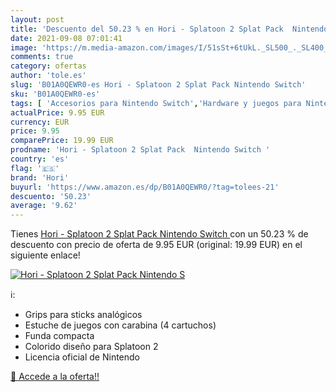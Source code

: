```yaml
---
layout: post
title: 'Descuento del 50.23 % en Hori - Splatoon 2 Splat Pack  Nintendo S'
date: 2021-09-08 07:01:41
image: 'https://m.media-amazon.com/images/I/51sSt+6tUkL._SL500_._SL400_.jpg'
comments: true
category: ofertas
author: 'tole.es'
slug: 'B01A0QEWR0-es Hori - Splatoon 2 Splat Pack Nintendo Switch'
sku: 'B01A0QEWR0-es'
tags: [ 'Accesorios para Nintendo Switch','Hardware y juegos para Nintendo Switch','Kits de accesorios para Nintendo Switch','Videojuegos','hori','nintendo', ]
actualPrice: 9.95 EUR
currency: EUR
price: 9.95
comparePrice: 19.99 EUR
prodname: 'Hori - Splatoon 2 Splat Pack  Nintendo Switch '
country: 'es'
flag: '🇪🇸'
brand: 'Hori'
buyurl: 'https://www.amazon.es/dp/B01A0QEWR0/?tag=tolees-21'
descuento: '50.23'
average: '9.62'
---
```


Tienes [Hori - Splatoon 2 Splat Pack  Nintendo Switch ](https://www.amazon.es/dp/B01A0QEWR0/?tag=tolees-21) con un 50.23 % de descuento con precio de oferta de 9.95 EUR (original: 19.99 EUR) en el siguiente enlace!

[![Hori - Splatoon 2 Splat Pack  Nintendo S](https://m.media-amazon.com/images/I/51sSt+6tUkL._SL500_._SL400_.jpg)](https://www.amazon.es/dp/B01A0QEWR0/?tag=tolees-21)

ℹ️:

- Grips para sticks analógicos
- Estuche de juegos con carabina (4 cartuchos)
- Funda compacta
- Colorido diseño para Splatoon 2
- Licencia oficial de Nintendo

[🛒 Accede a la oferta!!](https://www.amazon.es/dp/B01A0QEWR0/?tag=tolees-21)
